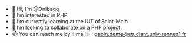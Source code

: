 - 👋 Hi, I’m @Onibagg
- 👀 I’m interested in PHP
- 🌱 I’m currently learning at the IUT of Saint-Malo
- 💞️ I’m looking to collaborate on a PHP project
- 📫 You can reach me by ✨mail✨ : gabin.deme@etudiant.univ-rennes1.fr
